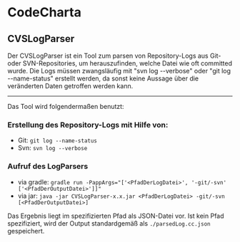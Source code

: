 CodeCharta
=========
CVSLogParser
-------------------------------
Der CVSLogParser ist ein Tool zum parsen von Repository-Logs aus Git- oder SVN-Repositories, um herauszufinden, welche Datei wie oft committed wurde.
Die Logs müssen zwangsläufig mit "svn log --verbose" oder "git log --name-status" erstellt werden, da sonst keine Aussage über die veränderten
Daten getroffen werden kann.

-------------------------------
Das Tool wird folgendermaßen benutzt:

### Erstellung des Repository-Logs mit Hilfe von: 
* Git:   `git log --name-status`
* Svn:   `svn log --verbose`

### Aufruf des LogParsers 
* via gradle: `gradle run -PappArgs="['<PfadDerLogDatei>', '-git/-svn' ['<PfadDerOutputDatei>']]"`
* via jar: `java -jar CVSLogParser-x.x.jar <PfadDerLogDatei> -git/-svn [<PfadDerOutputDatei>]`

Das Ergebnis liegt im spezifizierten Pfad als JSON-Datei vor. Ist kein Pfad spezifiziert, wird der Output standardgemäß als `./parsedLog.cc.json` gespeichert.




